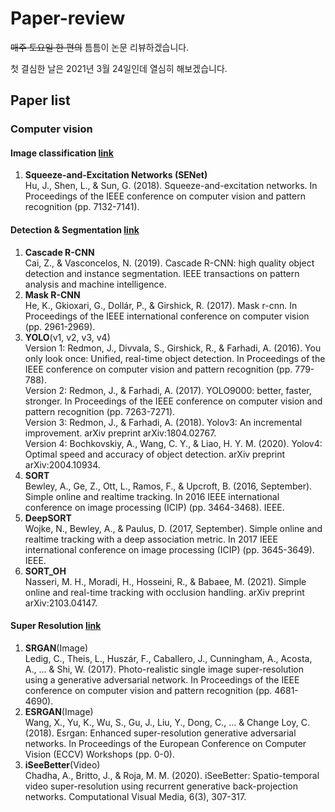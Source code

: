 # Paper-review

~~매주 토요일 한 편의~~ 틈틈이 논문 리뷰하겠습니다.

첫 결심한 날은 2021년 3월 24일인데 열심히 해보겠습니다.

## Paper list

### Computer vision
#### Image classification [link](https://github.com/HwangBoSungHun/Paper-review/tree/main/Computer_vision/Image_classification)
1. __Squeeze-and-Excitation Networks (SENet)__  
Hu, J., Shen, L., & Sun, G. (2018). Squeeze-and-excitation networks. In Proceedings of the IEEE conference on computer vision and pattern recognition (pp. 7132-7141).  

#### Detection & Segmentation [link](https://github.com/HwangBoSungHun/Paper-review/tree/main/Computer_vision/Detection_Segmentation)
1. __Cascade R-CNN__  
Cai, Z., & Vasconcelos, N. (2019). Cascade R-CNN: high quality object detection and instance segmentation. IEEE transactions on pattern analysis and machine intelligence.
2. __Mask R-CNN__  
He, K., Gkioxari, G., Dollár, P., & Girshick, R. (2017). Mask r-cnn. In Proceedings of the IEEE international conference on computer vision (pp. 2961-2969).
3. __YOLO__(v1, v2, v3, v4)    
Version 1: Redmon, J., Divvala, S., Girshick, R., & Farhadi, A. (2016). You only look once: Unified, real-time object detection. In Proceedings of the IEEE conference on computer vision and pattern recognition (pp. 779-788).  
Version 2: Redmon, J., & Farhadi, A. (2017). YOLO9000: better, faster, stronger. In Proceedings of the IEEE conference on computer vision and pattern recognition (pp. 7263-7271).  
Version 3: Redmon, J., & Farhadi, A. (2018). Yolov3: An incremental improvement. arXiv preprint arXiv:1804.02767.  
Version 4: Bochkovskiy, A., Wang, C. Y., & Liao, H. Y. M. (2020). Yolov4: Optimal speed and accuracy of object detection. arXiv preprint arXiv:2004.10934.  
4. __SORT__  
Bewley, A., Ge, Z., Ott, L., Ramos, F., & Upcroft, B. (2016, September). Simple online and realtime tracking. In 2016 IEEE international conference on image processing (ICIP) (pp. 3464-3468). IEEE.  
5. __DeepSORT__  
Wojke, N., Bewley, A., & Paulus, D. (2017, September). Simple online and realtime tracking with a deep association metric. In 2017 IEEE international conference on image processing (ICIP) (pp. 3645-3649). IEEE.  
6. __SORT_OH__  
Nasseri, M. H., Moradi, H., Hosseini, R., & Babaee, M. (2021). Simple online and real-time tracking with occlusion handling. arXiv preprint arXiv:2103.04147.
#### Super Resolution [link](https://github.com/HwangBoSungHun/Paper-review/tree/main/Computer_vision/Image_generation)
1. __SRGAN__(Image)  
Ledig, C., Theis, L., Huszár, F., Caballero, J., Cunningham, A., Acosta, A., ... & Shi, W. (2017). Photo-realistic single image super-resolution using a generative adversarial network. In Proceedings of the IEEE conference on computer vision and pattern recognition (pp. 4681-4690).  
2. __ESRGAN__(Image)  
Wang, X., Yu, K., Wu, S., Gu, J., Liu, Y., Dong, C., ... & Change Loy, C. (2018). Esrgan: Enhanced super-resolution generative adversarial networks. In Proceedings of the European Conference on Computer Vision (ECCV) Workshops (pp. 0-0).  
3. __iSeeBetter__(Video)  
Chadha, A., Britto, J., & Roja, M. M. (2020). iSeeBetter: Spatio-temporal video super-resolution using recurrent generative back-projection networks. Computational Visual Media, 6(3), 307-317.  
